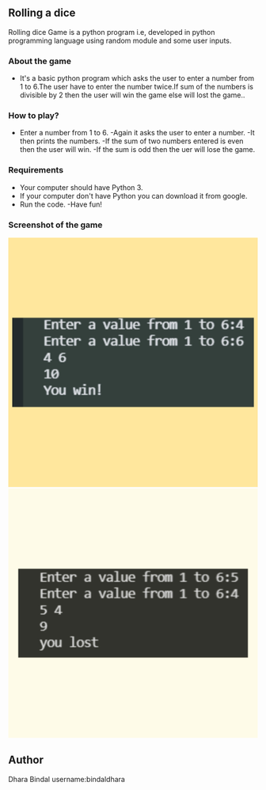 ## Rolling a dice
Rolling dice  Game is a python program i.e, developed in python programming language using random module and some user inputs.

### About the game
- It's a basic python program which asks the user to enter a number from 1 to 6.The user have to enter the number twice.If sum of the numbers is divisible by 2 then the user will win the game else will lost the game..

### How to play?
- Enter a number from 1 to 6.
-Again it asks the user to enter a number.
-It then prints the numbers.
-If the sum of two numbers entered is even then the user will win.
-If the sum is odd then the uer will lose the game. 

### Requirements
- Your computer should have Python 3.
- If your computer don't have Python you can download it from google.
- Run the code.
-Have fun!

### Screenshot of the game
![screenshot](Images/Screenshot_1.jpg)
![screenshot](Images/Screenshot_2.jpg)

## Author
Dhara Bindal
username:bindaldhara

